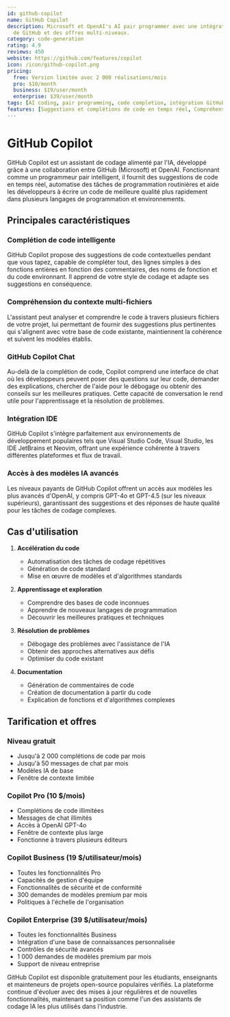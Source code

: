 ```yaml
---
id: github-copilot
name: GitHub Copilot
description: Microsoft et OpenAI's AI pair programmer avec une intégration approfondie
  de GitHub et des offres multi-niveaux.
category: code-generation
rating: 4.9
reviews: 450
website: https://github.com/features/copilot
icon: /icon/github-copilot.png
pricing:
  free: Version limitée avec 2 000 réalisations/mois
  pro: $10/month
  business: $19/user/month
  enterprise: $39/user/month
tags: [AI coding, pair programming, code completion, intégration GitHub, Microsoft]
features: [Suggestions et complétions de code en temps réel, Compréhension du contexte multi-fichiers, Interface de chat pour les explications de code, Intégration avec les IDE populaires, Accès à des modèles d'IA avancés]
---
```

# GitHub Copilot

GitHub Copilot est un assistant de codage alimenté par l'IA, développé grâce à une collaboration entre GitHub (Microsoft) et OpenAI. Fonctionnant comme un programmeur pair intelligent, il fournit des suggestions de code en temps réel, automatise des tâches de programmation routinières et aide les développeurs à écrire un code de meilleure qualité plus rapidement dans plusieurs langages de programmation et environnements.

## Principales caractéristiques

### Complétion de code intelligente
GitHub Copilot propose des suggestions de code contextuelles pendant que vous tapez, capable de compléter tout, des lignes simples à des fonctions entières en fonction des commentaires, des noms de fonction et du code environnant. Il apprend de votre style de codage et adapte ses suggestions en conséquence.

### Compréhension du contexte multi-fichiers
L'assistant peut analyser et comprendre le code à travers plusieurs fichiers de votre projet, lui permettant de fournir des suggestions plus pertinentes qui s'alignent avec votre base de code existante, maintiennent la cohérence et suivent les modèles établis.

### GitHub Copilot Chat
Au-delà de la complétion de code, Copilot comprend une interface de chat où les développeurs peuvent poser des questions sur leur code, demander des explications, chercher de l'aide pour le débogage ou obtenir des conseils sur les meilleures pratiques. Cette capacité de conversation le rend utile pour l'apprentissage et la résolution de problèmes.

### Intégration IDE
GitHub Copilot s'intègre parfaitement aux environnements de développement populaires tels que Visual Studio Code, Visual Studio, les IDE JetBrains et Neovim, offrant une expérience cohérente à travers différentes plateformes et flux de travail.

### Accès à des modèles IA avancés
Les niveaux payants de GitHub Copilot offrent un accès aux modèles les plus avancés d'OpenAI, y compris GPT-4o et GPT-4.5 (sur les niveaux supérieurs), garantissant des suggestions et des réponses de haute qualité pour les tâches de codage complexes.

## Cas d'utilisation

1. **Accélération du code**
   - Automatisation des tâches de codage répétitives
   - Génération de code standard
   - Mise en œuvre de modèles et d'algorithmes standards

2. **Apprentissage et exploration**
   - Comprendre des bases de code inconnues
   - Apprendre de nouveaux langages de programmation
   - Découvrir les meilleures pratiques et techniques

3. **Résolution de problèmes**
   - Débogage des problèmes avec l'assistance de l'IA
   - Obtenir des approches alternatives aux défis
   - Optimiser du code existant

4. **Documentation**
   - Génération de commentaires de code
   - Création de documentation à partir du code
   - Explication de fonctions et d'algorithmes complexes

## Tarification et offres

### Niveau gratuit
- Jusqu'à 2 000 complétions de code par mois
- Jusqu'à 50 messages de chat par mois
- Modèles IA de base
- Fenêtre de contexte limitée

### Copilot Pro (10 $/mois)
- Complétions de code illimitées
- Messages de chat illimités
- Accès à OpenAI GPT-4o
- Fenêtre de contexte plus large
- Fonctionne à travers plusieurs éditeurs

### Copilot Business (19 $/utilisateur/mois)
- Toutes les fonctionnalités Pro
- Capacités de gestion d'équipe
- Fonctionnalités de sécurité et de conformité
- 300 demandes de modèles premium par mois
- Politiques à l'échelle de l'organisation

### Copilot Enterprise (39 $/utilisateur/mois)
- Toutes les fonctionnalités Business
- Intégration d'une base de connaissances personnalisée
- Contrôles de sécurité avancés
- 1 000 demandes de modèles premium par mois
- Support de niveau entreprise

GitHub Copilot est disponible gratuitement pour les étudiants, enseignants et mainteneurs de projets open-source populaires vérifiés. La plateforme continue d'évoluer avec des mises à jour régulières et de nouvelles fonctionnalités, maintenant sa position comme l'un des assistants de codage IA les plus utilisés dans l'industrie.